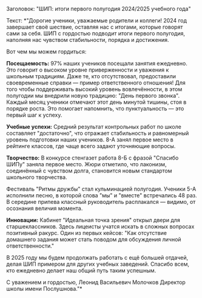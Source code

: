 Заголовок:
"ШИП: итоги первого полугодия 2024/2025 учебного года"

Текст:
*"Дорогие ученики, уважаемые родители и коллеги!
2024 год завершает своё шествие, оставляя нас с итогами, которые говорят сами за себя. ШИП с гордостью подводит итоги первого полугодия, 
наполняя нас чувством стабильности, порядка и достижения.

Вот чем мы можем гордиться:

**Посещаемость:** 
97% наших учеников посещали занятия ежедневно. Это говорит о высоком уровне приверженности и уважения к школьным традициям. Даже те, кто отсутствовал, 
предоставили своевременные справки — пример ответственного отношения!
Для того чтобы поддерживать высокий уровень вовлечённости, в этом полугодии мы внедрили новую традицию: "День первого звонка". 
Каждый месяц ученики отмечают этот день минутой тишины, стоя в порядке роста. Это помогает напомнить, что пунктуальность — это первый шаг к успеху.

**Учебные успехи:** 
Средний результат контрольных работ по школе составляет "достаточно", что отражает стабильность и равномерный уровень подготовки наших учеников.
8-А занял первое место в рейтинге классов, где чаще всего задают уточняющие вопросы.

**Творчество:** 
В конкурсе стенгазет работа 8-Б с фразой "Спасибо ШИПу" заняла первое место. 
Жюри отметило, что лаконизм, соединённый с чувством долга, становится новым стандартом школьного творчества.

Фестиваль "Ритмы дружбы" стал кульминацией полугодия. Ученики 5-А исполнили песню, в которой слова "мы" и "вместе" встречались 48 раз. 
В середине припева классный руководитель расплакался — видимо, от осознания величия момента.

**Инновации:**
Кабинет "Идеальная точка зрения" открыл двери для старшеклассников. Здесь лицеисты учатся искать в сложных вопросах позитивный ракурс. 
Один из первых кейсов: "Как отсутствие домашнего задания может стать поводом для обсуждения личной ответственности."

В 2025 году мы будем продолжать работать с ещё большей отдачей, делая ШИП примером для других учебных заведений. 
Спасибо всем, кто ежедневно делает наш общий путь таким успешным.

С уважением и гордостью,
Леонид Васильевич Молочков
Директор школы имени Послушнова."*

